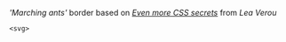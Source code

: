 *'Marching ants'* border based on *[Even more CSS secrets](https://www.youtube.com/watch?v=vs34f9FiHps&t=1205s)* from *Lea Verou*


```
<svg>
```
